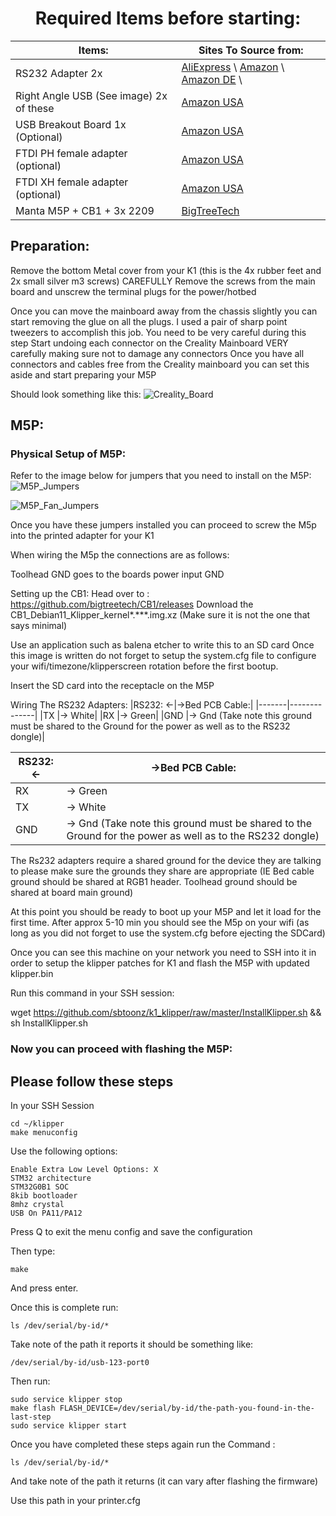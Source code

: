 <center><H1> Required Items before starting:</h1></center> 



| Items:      | Sites To Source from: |
| ----------- | ----------- |
| RS232 Adapter 2x      | [AliExpress](https://www.aliexpress.us/item/2251832830864445.html?src=google&aff_fcid=9664e520e71149e59a225dfa987927b8-1700863271089-04088-UneMJZVf&aff_fsk=UneMJZVf&aff_platform=aaf&sk=UneMJZVf&aff_trace_key=9664e520e71149e59a225dfa987927b8-1700863271089-04088-UneMJZVf&terminal_id=9091d558e2c140a28d0126f9d77f4102&afSmartRedirect=y&gatewayAdapt=glo2usa) \ [Amazon](https://www.amazon.com/dp/B0BL3NJTBJ?psc=1&ref=ppx_yo2ov_dt_b_product_details) \ [Amazon DE](https://www.amazon.de/dp/B0BCKBHQ8Y?psc=1&ref=ppx_yo2ov_dt_b_product_details) \     |
| Right Angle USB (See image) 2x of these   | [Amazon USA](https://www.amazon.com/dp/B083TGBMR4?psc=1&ref=ppx_yo2ov_dt_b_product_details) |
| USB Breakout Board 1x (Optional) | [Amazon USA](https://www.amazon.com/dp/B09WYRNDDQ?ref=ppx_yo2ov_dt_b_product_details&th=1)|
| FTDI PH female adapter (optional)   |[Amazon USA](https://www.amazon.com/dp/B0BPRQBTGY?psc=1&ref=ppx_yo2ov_dt_b_product_details)|
| FTDI XH female adapter (optional)   |[Amazon USA](https://www.amazon.com/dp/B09DTL4T1W?psc=1&ref=ppx_yo2ov_dt_b_product_details)|
| Manta M5P + CB1 + 3x 2209  |[BigTreeTech](https://biqu.equipment/collections/control-board/products/manta-m4p-m8p?variant=40215553900642)|


## Preparation: 


Remove the bottom Metal cover from your K1 (this is the 4x rubber feet and 2x small silver m3 screws)
CAREFULLY  Remove the screws from the main board and unscrew the terminal plugs for the power/hotbed

Once you can move the mainboard away from the chassis slightly you can start removing the glue on all the plugs. I used a pair of sharp point tweezers to accomplish this job. You need to be very careful during this step 
Start undoing each connector on the Creality Mainboard VERY carefully making sure not to damage any connectors
Once you have all connectors and cables free from the Creality mainboard you can set this aside and start preparing your M5P

Should look something like this:
![Creality_Board](https://github.com/K1-Klipper/K1-Max-Manta-Conversion/blob/main/Conversion/M5P/Creality_Board_Glue.PNG?raw=true)


## M5P:

### Physical Setup of M5P:

Refer to the image below for jumpers that you need to install on the M5P:
![M5P_Jumpers](https://github.com/K1-Klipper/K1-Max-Manta-Conversion/blob/main/Conversion/M5P/m5p_jumper_picture.PNG?raw=true)

![M5P_Fan_Jumpers](https://github.com/K1-Klipper/K1-Max-Manta-Conversion/blob/main/Conversion/M5P/fan_jumpers.PNG?raw=true)


Once you have these jumpers installed you can proceed to screw the M5p into the printed adapter for your K1

When wiring the M5p the connections are as follows: 




Toolhead GND goes to the boards power input GND


Setting up the CB1:
Head over to : https://github.com/bigtreetech/CB1/releases
Download the CB1_Debian11_Klipper_kernel*.***.img.xz (Make sure it is not the one that says minimal)

Use an application such as balena etcher to write this to an SD card
Once this image is written do not forget to setup the system.cfg file to configure your wifi/timezone/klipperscreen rotation before the first bootup.


Insert the SD card into the receptacle on the M5P

Wiring The RS232 Adapters: 
|RS232: <-|->Bed PCB Cable:|
|-------|--------------|
|TX |→ White|
|RX |→ Green|
|GND |→ Gnd (Take note this ground must be shared to the Ground for the power as well as to the RS232 dongle)|


|RS232: <-|->Bed PCB Cable:|
|---------|----------------|
|RX |→ Green|
|TX |→ White|
|GND |→ Gnd (Take note this ground must be shared to the Ground for the power as well as to the RS232 dongle)|

The Rs232 adapters require a shared ground for the device they are talking to please make sure the grounds they share are appropriate (IE Bed cable ground should be shared at RGB1 header. Toolhead ground should be shared at board main ground) 


At this point you should be ready to boot up your M5P and let it load for the first time. After approx 5-10 min you should see the M5p on your wifi (as long as you did not forget to use the system.cfg before ejecting the SDCard) 

Once you can see this machine on your network you need to SSH into it in order to setup the klipper patches for K1 and flash the M5P with updated klipper.bin

Run this command in your SSH session:

wget https://github.com/sbtoonz/k1_klipper/raw/master/InstallKlipper.sh && sh InstallKlipper.sh

### Now you can proceed with flashing the M5P:
## Please follow these steps 

In your SSH Session 
```
cd ~/klipper
make menuconfig
```


Use the following options:
```
Enable Extra Low Level Options: X
STM32 architecture
STM32G0B1 SOC
8kib bootloader
8mhz crystal
USB On PA11/PA12
```

Press Q to exit the menu config and save the configuration

Then type:
```
make
```
And press enter.

Once this is complete run:
```
ls /dev/serial/by-id/*
```
Take note of the path it reports it should be something like:
```
/dev/serial/by-id/usb-123-port0
```

Then run:
```
sudo service klipper stop
make flash FLASH_DEVICE=/dev/serial/by-id/the-path-you-found-in-the-last-step
sudo service klipper start
```

Once you have completed these steps again run the Command :
```
ls /dev/serial/by-id/*
```

And take note of the path it returns (it can vary after flashing the firmware)

Use this path in your printer.cfg 
